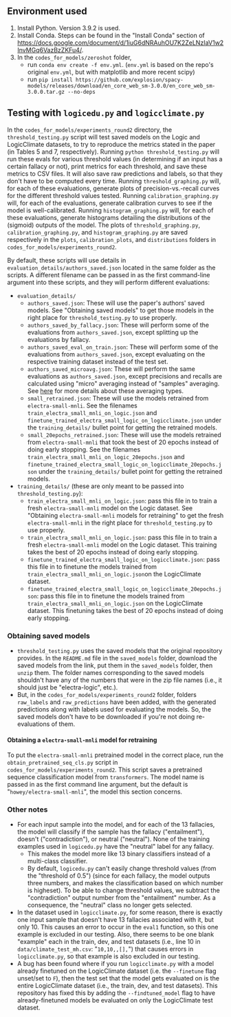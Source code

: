 ## Environment used
1. Install Python. Version 3.9.2 is used.
2. Install Conda. Steps can be found in the "Install Conda" section of https://docs.google.com/document/d/1iuG6dNRAuhOU7K2ZeLNzIaV1w2InvMGq6VazBzZKFu4/.
3. In the `codes_for_models/zeroshot` folder,
    - run `conda env create -f env.yml`. (`env.yml` is based on the repo's original `env.yml`, but with matplotlib and more recent scipy)
    - run `pip install https://github.com/explosion/spacy-models/releases/download/en_core_web_sm-3.0.0/en_core_web_sm-3.0.0.tar.gz --no-deps`

## Testing with `logicedu.py` and `logicclimate.py`
In the `codes_for_models/experiments_round2` directory, the `threshold_testing.py` script will test saved models on the Logic and LogicClimate datasets, to try to reproduce the metrics stated in the paper (in Tables 5 and 7, respectively). Running `python threshold_testing.py` will run these evals for various threshold values (in determining if an input has a certain fallacy or not), print metrics for each threshold, and save these metrics to CSV files. It will also save raw predictions and labels, so that they don't have to be computed every time. Running `threshold_graphing.py` will, for each of these evaluations, generate plots of precision-vs.-recall curves for the different threshold values tested. Running `calibration_graphing.py` will, for each of the evaluations, generate calibration curves to see if the model is well-calibrated. Running `histogram_graphing.py` will, for each of these evaluations, generate histograms detailing the distributions of the (sigmoid) outputs of the model. The plots of `threshold_graphing.py`, `calibration_graphing.py`, and `histogram_graphing.py` are saved respectively in the `plots`, `calibration_plots`, and `distributions` folders in `codes_for_models/experiments_round2`.

By default, these scripts will use details in `evaluation_details/authors_saved.json` located in the same folder as the scripts. A different filename can be passed in as the first command-line argument into these scripts, and they will perform different evaluations:
- `evaluation_details/`
  - `authors_saved.json`: These will use the paper's authors' saved models. See "Obtaining saved models" to get those models in the right place for `threshold_testing.py` to use properly.
  - `authors_saved_by_fallacy.json`: These will perform some of the evaluations from `authors_saved.json`, except splitting up the evaluations by fallacy.
  - `authors_saved_eval_on_train.json`: These will perform some of the evaluations from `authors_saved.json`, except evaluating on the respective training dataset instead of the test set.
  - `authors_saved_microavg.json`: These will perform the same evaluations as `authors_saved.json`, except precisions and recalls are calculated using "micro" averaging instead of "samples" averaging. See [here](https://scikit-learn.org/stable/modules/generated/sklearn.metrics.precision_score.html) for more details about these averaging types.
  - `small_retrained.json`: These will use the models retrained from `electra-small-mnli`. See the filenames `train_electra_small_mnli_on_logic.json` and `finetune_trained_electra_small_logic_on_logicclimate.json` under the `training_details/` bullet point for getting the retrained models.
  - `small_20epochs_retrained.json`: These will use the models retrained from `electra-small-mnli` that took the best of 20 epochs instead of doing early stopping. See the filenames `train_electra_small_mnli_on_logic_20epochs.json` and `finetune_trained_electra_small_logic_on_logicclimate_20epochs.json` under the `training_details/` bullet point for getting the retrained models.
- `training_details/` (these are only meant to be passed into `threshold_testing.py`):
  - `train_electra_small_mnli_on_logic.json`: pass this file in to train a fresh `electra-small-mnli` model on the Logic dataset. See "Obtaining `electra-small-mnli` models for retraining" to get the fresh `electra-small-mnli` in the right place for `threshold_testing.py` to use properly.
  - `train_electra_small_mnli_on_logic.json`: pass this file in to train a fresh `electra-small-mnli` model on the Logic dataset. This training takes the best of 20 epochs instead of doing early stopping.
  - `finetune_trained_electra_small_logic_on_logicclimate.json`: pass this file in to finetune the models trained from `train_electra_small_mnli_on_logic.json`on the LogicClimate dataset.
  - `finetune_trained_electra_small_logic_on_logicclimate_20epochs.json`: pass this file in to finetune the models trained from `train_electra_small_mnli_on_logic.json` on the LogicClimate dataset. This finetuning takes the best of 20 epochs instead of doing early stopping.
### Obtaining saved models
- `threshold_testing.py` uses the saved models that the original repository provides. In the `README.md` file in the `saved_models` folder, download the saved models from the link, put them in the `saved_models` folder, then `unzip` them. The folder names corresponding to the saved models shouldn't have any of the numbers that were in the zip file names (i.e., it should just be "electra-logic", etc.).
- But, in the `codes_for_models/experiments_round2` folder, folders `raw_labels` and `raw_predictions` have been added, with the generated predictions along with labels used for evaluating the models. So, the saved models don't have to be downloaded if you're not doing re-evaluations of them.

#### Obtaining a `electra-small-mnli` model for retraining
To put the `electra-small-mnli` pretrained model in the correct place, run the `obtain_pretrained_seq_cls.py` script in `codes_for_models/experiments_round2`. This script saves a pretrained sequence classification model from `transformers`. The model name is passed in as the first command line argument, but the default is "`howey/electra-small-mnli`", the model this section concerns.

### Other notes
- For each input sample into the model, and for each of the 13 fallacies, the model will classify if the sample has the fallacy ("entailment"), doesn't ("contradiction"), or neutral ("neutral"). None of the training examples used in `logicedu.py` have the "neutral" label for any fallacy.
  - This makes the model more like 13 binary classifiers instead of a multi-class classifier.
  - By default, `logicedu.py` can't easily change threshold values (from the "threshold of 0.5") (since for each fallacy, the model outputs three numbers, and makes the classification based on which number is higheset). To be able to change threshold values, we subtract the "contradiction" output number from the "entailment" number. As a consequence, the "neutral" class no longer gets selected.
- In the dataset used in `logicclimate.py`, for some reason, there is exactly one input sample that doesn't have 13 fallacies associated with it, but only 10. This causes an error to occur in the `eval1` function, so this one example is excluded in our testing. Also, there seems to be one blank "example" each in the train, dev, and test datasets (i.e., line 10 in `data/climate_test_mh.csv`: "`10,10,,[],`") that causes errors in `logicclimate.py`, so that example is also excluded in our testing.
- A bug has been found where if you run `logicclimate.py` with a model already finetuned on the LogicClimate dataset (i.e. the `--finetune` flag unset/set to `F`), then the test set that the model gets evaluated on is the entire LogicClimate dataset (i.e., the train, dev, and test datasets). This repository has fixed this by adding the `--findtuned_model` flag to have already-finetuned models be evaluated on only the LogicClimate test dataset.